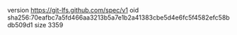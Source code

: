 version https://git-lfs.github.com/spec/v1
oid sha256:70eafbc7a5fd466aa3213b5a7e1b2a41383cbe5d4e6fc5f4582efc58bdb509d1
size 3359
